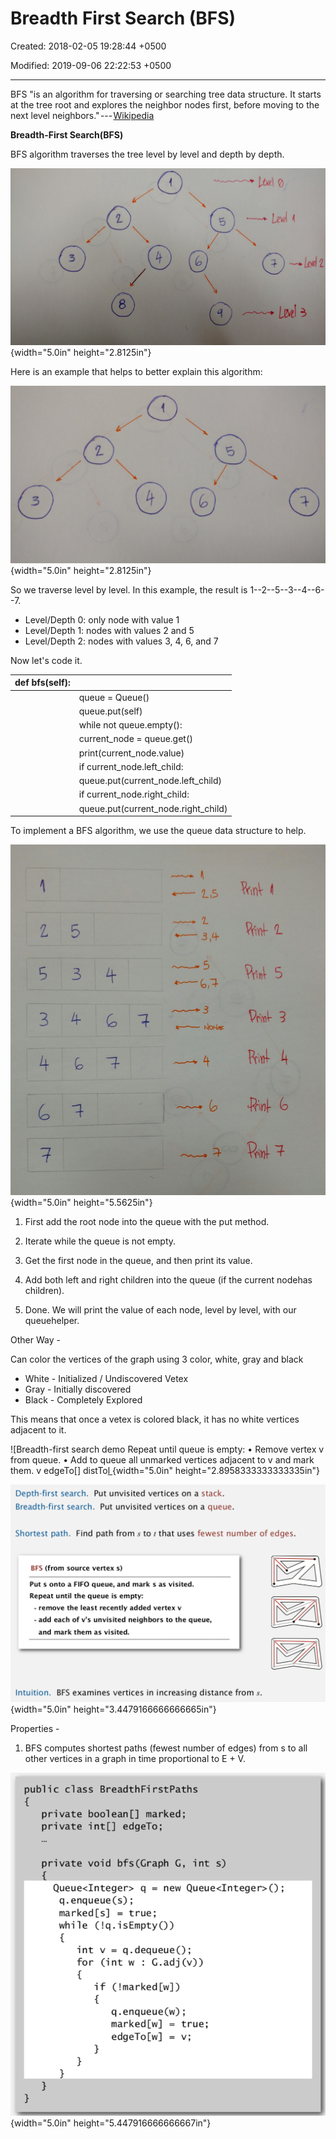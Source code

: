 # Breadth First Search (BFS)

Created: 2018-02-05 19:28:44 +0500

Modified: 2019-09-06 22:22:53 +0500

---

BFS "is an algorithm for traversing or searching tree data structure. It starts at the tree root and explores the neighbor nodes first, before moving to the next level neighbors." --- [Wikipedia](https://en.wikipedia.org/wiki/Breadth-first_search)



**Breadth-First Search(BFS)**

BFS algorithm traverses the tree level by level and depth by depth.

![](media/Breadth-First-Search-(BFS)-image1.png){width="5.0in" height="2.8125in"}

Here is an example that helps to better explain this algorithm:

![](media/Breadth-First-Search-(BFS)-image2.png){width="5.0in" height="2.8125in"}

So we traverse level by level. In this example, the result is 1--2--5--3--4--6--7.
-   Level/Depth 0: only node with value 1
-   Level/Depth 1: nodes with values 2 and 5
-   Level/Depth 2: nodes with values 3, 4, 6, and 7

Now let's code it.

| def bfs(self): |                                    |
|----------------|-------------------------------------|
|               | queue = Queue()                     |
|               | queue.put(self)                     |
|               | while not queue.empty():            |
|               | current_node = queue.get()          |
|               | print(current_node.value)           |
|               | if current_node.left_child:         |
|               | queue.put(current_node.left_child)  |
|               | if current_node.right_child:        |
|               | queue.put(current_node.right_child) |



To implement a BFS algorithm, we use the queue data structure to help.

![](media/Breadth-First-Search-(BFS)-image3.png){width="5.0in" height="5.5625in"}

1.  First add the root node into the queue with the put method.

2.  Iterate while the queue is not empty.

3.  Get the first node in the queue, and then print its value.

4.  Add both left and right children into the queue (if the current nodehas children).

5.  Done. We will print the value of each node, level by level, with our queuehelper.





Other Way -

Can color the vertices of the graph using 3 color, white, gray and black
-   White - Initialized / Undiscovered Vetex
-   Gray - Initially discovered
-   Black - Completely Explored

This means that once a vetex is colored black, it has no white vertices adjacent to it.





![Breadth-first search demo Repeat until queue is empty: • Remove vertex v from queue. • Add to queue all unmarked vertices adjacent to v and mark them. v edgeTo[] distTo[l ](media/Breadth-First-Search-(BFS)-image4.png){width="5.0in" height="2.8958333333333335in"}



![Depth-first search. Put unvisited vertices on a stack. Breadth-first search. Put unvisited vertices on a queue. Shortest path. Find path from s to t that uses fewest number of edges. BFS (from source vertex s) Put s onto a FIFO queue, and mark s as visited. Repeat until the queue is empty: - remove the least recently added vertex v - add each of v's unvisited neighbors to the queue, and mark them as visited. Intuition. BFS examines vertices in increasing distance from s. ](media/Breadth-First-Search-(BFS)-image5.png){width="5.0in" height="3.4479166666666665in"}



Properties -

1.  BFS computes shortest paths (fewest number of edges) from s to all other vertices in a graph in time proportional to E + V.



![public class BreadthFi rstPaths pri vate bool ean[] marked; private int[] edgeTo; private void bfs(Graph G, int s) = new Queue<lnteger>() ; Queue<lnteger> q q. enqueue(s) ; marked[s] = true; while (!q.isEmpty()) int v = q. dequeue(); for (int w : G.adj if (!marked[w]) q . enqueue(w) ; marked [w] = true; edgeTo[w] = v; ](media/Breadth-First-Search-(BFS)-image6.png){width="5.0in" height="5.447916666666667in"}






